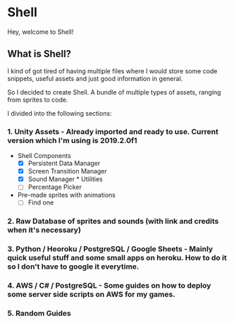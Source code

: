 # Shell

Hey, welcome to Shell!

## What is Shell?

I kind of got tired of having multiple files where I would store some code snippets, useful assets and just good information in general.

So I decided to create Shell. A bundle of multiple types of assets, ranging from sprites to code.

I divided into the following sections:

### 1. Unity Assets - Already imported and ready to use. Current version which I'm using is **2019.2.0f1**
   * Shell Components
      * [x] Persistent Data Manager
      * [x] Screen Transition Manager
      * [x] Sound Manager
    * Utilities
      * [ ] Percentage Picker
   * Pre-made sprites with animations
     * [ ] Find one 
   
### 2. Raw Database of sprites and sounds (with link and credits when it's necessary)

### 3. Python / Heoroku / PostgreSQL / Google Sheets - Mainly quick useful stuff and some small apps on heroku. How to do it so I don't have to google it everytime. 

### 4. AWS / C# / PostgreSQL - Some guides on how to deploy some server side scripts on AWS for my games.

### 5. Random Guides